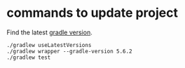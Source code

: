 # commands to update project
Find the latest [gradle version](https://docs.gradle.org/current/userguide/gradle_wrapper.html#sec:upgrading_wrapper).
```shell script
./gradlew useLatestVersions
./gradlew wrapper --gradle-version 5.6.2
./gradlew test
```